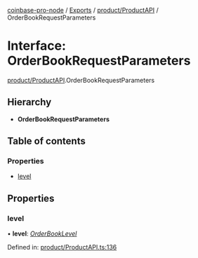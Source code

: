 [coinbase-pro-node](../../README.md) / [Exports](../../modules.md) / [product/ProductAPI](../../modules/product_productapi.md) / OrderBookRequestParameters

# Interface: OrderBookRequestParameters

[product/ProductAPI](../../modules/product_productapi.md).OrderBookRequestParameters

## Hierarchy

- **OrderBookRequestParameters**

## Table of contents

### Properties

- [level](productapi.orderbookrequestparameters.md#level)

## Properties

### level

• **level**: [_OrderBookLevel_](../../enums/product/productapi.orderbooklevel.md)

Defined in: [product/ProductAPI.ts:136](https://github.com/bennycode/coinbase-pro-node/blob/aa07e6d/src/product/ProductAPI.ts#L136)
